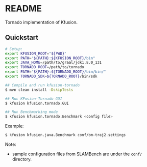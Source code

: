 # README #

Tornado implementation of Kfusion.

## Quickstart ##

```bash
# Setup:
export KFUSION_ROOT="${PWD}"
export PATH="${PATH}:${KFUSION_ROOT}/bin"
export JAVA_HOME=/path/to/graal/jdk1.8.0_131
export TORNADO_ROOT=/path/to/tornado
export PATH="${PATH}:${TORNADO_ROOT}/bin/bin/"
export TORNADO_SDK=${TORNADO_ROOT}/bin/sdk

## Compile and run kfusion-tornado
$ mvn clean install -DskipTests

## Run KFusion-Tornado GUI 
$ kfusion kfusion.tornado.GUI

## Run Benchmarking mode
$ kfusion kfusion.tornado.Benchmark <config file>
```

Example:
```bash
$ kfusion kfusion.java.Benchmark conf/bm-traj2.settings 
```


Note: 
* sample configuration files from SLAMBench are under the `conf/` directory.
